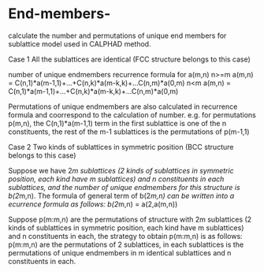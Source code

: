# End-members-
calculate the number and permutations of unique end members for sublattice model used in CALPHAD method.

Case 1 All the sublattices are identical (FCC structure belongs to this case)

number of unique endmembers
recurrence formula for a(m,n)
 n>=m
a(m,n) = C(n,1)*a(m-1,1)+...+C(n,k)*a(m-k,k)+...C(n,m)*a(0,m)
 n<m
a(m,n) = C(n,1)*a(m-1,1)+...+C(n,k)*a(m-k,k)+...C(n,m)*a(0,m)

Permutations  of unique endmembers are also calculated in recurrence formula and 
coorrespond to the calculation of number.
e.g. for permutations p(m,n), the C(n,1)*a(m-1,1) term 
in the first sublattice is one of the n constituents, the rest of the m-1 sublattices
is the permutations of p(m-1,1)

Case 2 Two kinds of sublattices in symmetric position (BCC structure belongs to this case)

Suppose we have 2*m sublattices (2 kinds of sublattices in symmetric position, each 
kind have m sublattices) and n constituents in each sublattices, and the number of unique endmembers 
for this structure is b(2*m,n). The formula of general term of b(2*m,n) can be written into a 
ecurrence formula as follows:
 b(2*m,n) = a(2,a(m,n))

Suppose p(m:m,n) are the permutations of structure with 2m sublattices 
(2 kinds of sublattices in symmetric position, each kind have m sublattices) 
and n constituents in each, the strategy to obtain p(m:m,n) is as follows:
p(m:m,n) are the permutations of 2 sublattices, in each sublattices is the 
permutations of unique endmembers in m identical sublattices and n constituents in each.
